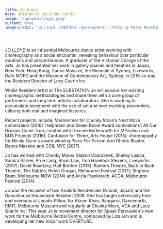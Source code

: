 ```yaml
---
title: Jo Lloyd
date: 2018-06-07 14:17:00 +10:00
image: "/uploads/lloyd.jpeg"
current: true
image-credit: 'Jo Lloyd, OVERTURE (development). Photo by Peter Rosetzky

'
---
```


[JO LLOYD](https://www.jolloyd.com) is an influential Melbourne dance artist working with choreography as a social encounter, revealing behaviour over particular durations and circumstances. A graduate of the Victorian College of the Arts, Jo has presented her work in gallery spaces and theatres in Japan, New York, Hong Kong, Dance Massive, the Biennale of Sydney, Liveworks, Dark MOFO and the Museum of Contemporary Art, Sydney. In 2016 Jo was the Resident Director of Lucy Guerin Inc. 

Whilst Resident Artist at The SUBSTATION Jo will expand her existing choreographic methodologies and share them with a core group of performers and long term artistic collaborators. She is working to accumulate movement with the use of set and ever evolving parameters, utilising both real and imagined histories. 

Recent projects include; Mermermer for Chunky Move's Next Move commission (2016) ‘Helpmann and Green Room Award nominations’; All Our Dreams Come True, created with Deanne Butterworth for MPavilion and BUS Projects (2016); Confusion for Three, Arts House (2015); choreography for Nicola Gunn's award winning Piece For Person And Ghetto Blaster, Dance Massive and COIL NYC (2017). 

Jo has worked with Chunky Move/ Gideon Obarzanek, Shelley Lasica, Sandra Parker, Prue Lang, Shian Law, Tina Havelock Stevens, Liveworks (2017); David Rosetzky, Half Brother (2013); Ranters Theatre, Back to Back Theatre, The Rabble, Helen Grogan, Melbourne Festival (2017); Stephen Bram, Melbourne NOW (2014) and Alicia Frankovich, ACCA, Melbourne Festival (2014). 

Jo was the recipient of two Asialink Residencies (Nibroll, Japan) and the Dancehouse Housemate Resident 2008. She has taught extensively here and overseas at Jacobs Pillow, for Akram Khan, Bangarra, Dancenorth, RMIT, Melbourne Museum and regularly at Chunky Move, VCA and Lucy Guerin Inc. This year Jo is movement director for Speak Percussion's new work for the Melbourne Recital Centre, composed by Liza Lim and is developing her new major work OVERTURE. 